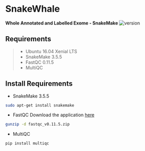 SnakeWhale
===================
**Whole Annotated and Labelled Exome - SnakeMake** ![version](https://img.shields.io/badge/version-0.0.1-yellow.svg?style=flat)

Requirements
-------------

> - Ubuntu 16.04 Xenial LTS
> - SnakeMake 3.5.5
> - FastQC 0.11.5
> - MultiQC

Install Requirements
-------------
- SnakeMake 3.5.5
```bash
sudo apt-get install snakemake
```
- FastQC
Download the application [here](https://www.bioinformatics.babraham.ac.uk/projects/download.html#fastqc)
```bash
gunzip -d fastqc_v0.11.5.zip
```
- MultiQC
```bash
pip install multiqc
```
